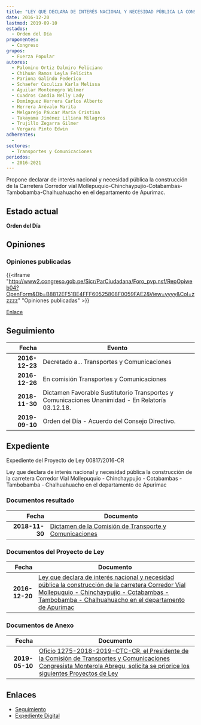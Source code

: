 ```yaml
---
title: "LEY QUE DECLARA DE INTERÉS NACIONAL Y NECESIDAD PÚBLICA LA CONSTRUCCIÓN DE LA CARRETERA CORREDOR VÍAL MOLLEPUQUIO-CHINCHAYPUJIO-COTABAMBAS, |TAMBOBAMBA-CHALHUAHUACHO, DEPARTAMENTO DE APURÍMAC"
date: 2016-12-20
lastmod: 2019-09-10
estados: 
  - Orden del Día
proponentes: 
  - Congreso
grupos: 
  - Fuerza Popular
autores: 
  - Palomino Ortiz Dalmiro Feliciano
  - Chihuán Ramos Leyla Felícita
  - Pariona Galindo Federico
  - Schaefer Cuculiza Karla Melissa
  - Aguilar Montenegro Wilmer
  - Cuadros Candia Nelly Lady
  - Domínguez Herrera Carlos Alberto
  - Herrera Arévalo Marita
  - Melgarejo Páucar María Cristina
  - Takayama Jiménez Liliana Milagros
  - Trujillo Zegarra Gilmer
  - Vergara Pinto Edwin
adherentes: 
  - 
sectores: 
  - Transportes y Comunicaciones
periodos: 
  - 2016-2021
---
```


Propone declarar de interés nacional y necesidad pública la construcción de la Carretera Corredor víal Mollepuquio-Chinchaypujio-Cotabambas-Tambobamba-Chalhuahuacho en el departamento de Apurímac.


## Estado actual

**Orden del Día**

## Opiniones

### Opiniones publicadas

{{<iframe "http://www2.congreso.gob.pe/Sicr/ParCiudadana/Foro_pvp.nsf/RepOpiweb04?OpenForm&Db=B8812EF51BE4FFF60525808F0059FAE2&View=yyyy&Col=zzzzz" "Opiniones publicadas" >}}

[Enlace](http://www2.congreso.gob.pe/Sicr/ParCiudadana/Foro_pvp.nsf/RepOpiweb04?OpenForm&Db=B8812EF51BE4FFF60525808F0059FAE2&View=yyyy&Col=zzzzz)

## Seguimiento

| Fecha | Evento |
|------:|--------|
| **2016-12-23** | Decretado a... Transportes y Comunicaciones|
| **2016-12-26** | En comisión Transportes y Comunicaciones|
| **2018-11-30** | Dictamen Favorable Sustitutorio Transportes y Comunicaciones Unanimidad - En Relatoría 03.12.18.|
| **2019-09-10** | Orden del Día - Acuerdo del Consejo Directivo.|


## Expediente

Expediente del Proyecto de Ley 00817/2016-CR

Ley que declara de interés nacional y necesidad pública la construcción de la carretera Corredor Vial Mollepuquio - Chinchaypujio - Cotabambas - Tambobamba - Chalhuahuacho en el departamento de Apurímac


### Documentos resultado

| Fecha | Documento |
|------:|--------|
| **2018-11-30** | [Dictamen de la Comisión de Transporte y Comunicaciones](http://www.leyes.congreso.gob.pe/Documentos/2016_2021/Dictamenes/Proyectos_de_Ley/00817DC23MAT20181130.pdf) |

### Documentos del Proyecto de Ley

| Fecha | Documento |
|------:|--------|
| **2016-12-20** | [Ley que declara de interés nacional y necesidad pública la construcción de la carretera Corredor Vial Mollepuquio - Chinchaypujio - Cotabambas - Tambobamba - Chalhuahuacho en el departamento de Apurímac](http://www.leyes.congreso.gob.pe/Documentos/2016_2021/Proyectos_de_Ley_y_de_Resoluciones_Legislativas/PL0081720161220.pdf) |

### Documentos de Anexo

| Fecha | Documento |
|------:|--------|
| **2019-05-10** | [Oficio 1275-2018-2019-CTC-CR, el Presidente de la Comisión de Transportes y Comunicaciones Congresista Monterola Abregu, solicita se priorice los siguientes Proyectos de Ley](http://www.leyes.congreso.gob.pe/Documentos/2016_2021/Oficios/Comisiones_Ordinarias/OFICIO-1275-2018-2019-CTC-CR.pdf) |

## Enlaces 

- [Seguimiento](http://www2.congreso.gob.pe/Sicr/TraDocEstProc/CLProLey2016.nsf/f7fff46988ca05b1052578e100829cc7/4ff6ea2e27b52e400525808f0054328d?OpenDocument)
- [Expediente Digital](http://www2.congreso.gob.pehttp://www2.congreso.gob.pe/Sicr/TraDocEstProc/CLProLey2016.nsf/f7fff46988ca05b1052578e100829cc7/4ff6ea2e27b52e400525808f0054328d?OpenDocument&Click=05257FB7005EB655.eb71d0cf91d8294e05256cdf006b5706/$Body/0.1C6C)
